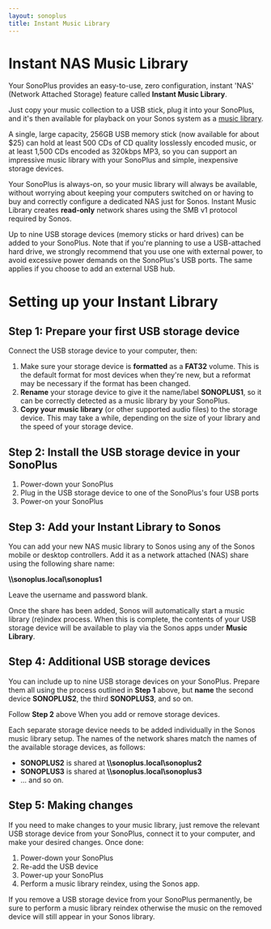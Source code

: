 ```yaml
---
layout: sonoplus
title: Instant Music Library
---
```


# Instant NAS Music Library

Your SonoPlus provides an easy-to-use, zero configuration, instant 'NAS' (Network Attached Storage) feature called **Instant Music Library**.

Just copy your music collection to a USB stick, plug it into your SonoPlus, and it's then available for playback on your Sonos system as a [music library](https://support.sonos.com/s/article/257).

A single, large capacity, 256GB USB memory stick (now available for about $25) can hold at least 500 CDs of CD quality losslessly encoded music, or at least 1,500 CDs encoded as 320kbps MP3, so you can support an impressive music library with your SonoPlus and simple, inexpensive storage devices.

Your SonoPlus is always-on, so your music library will always be available, without worrying about keeping your computers switched on or having to buy and correctly configure a dedicated NAS just for Sonos. Instant Music Library creates **read-only** network shares using the SMB v1 protocol required by Sonos.

Up to nine USB storage devices (memory sticks or hard drives) can be added to your SonoPlus. Note that if you're planning to use a USB-attached hard drive, we strongly recommend that you use one with external power, to avoid excessive power demands on the SonoPlus's USB ports. The same applies if you choose to add an external USB hub.

# Setting up your Instant Library

## Step 1: Prepare your first USB storage device

Connect the USB storage device to your computer, then:

1. Make sure your storage device is **formatted** as a **FAT32** volume. This is the default format for most devices when they're new, but a reformat may be necessary if the format has been changed.
1. **Rename** your storage device to give it the name/label **SONOPLUS1**, so it can be correctly detected as a music library by your SonoPlus.
1. **Copy your music library** (or other supported audio files) to the storage device. This may take a while, depending on the size of your library and the speed of your storage device.

## Step 2: Install the USB storage device in your SonoPlus

1. Power-down your SonoPlus
1. Plug in the USB storage device to one of the SonoPlus's four USB ports
1. Power-on your SonoPlus

## Step 3: Add your Instant Library to Sonos

You can add your new NAS music library to Sonos using any of the Sonos mobile or desktop controllers. Add it as a network attached (NAS) share using the following share name:

**\\\sonoplus.local\sonoplus1**

Leave the username and password blank.

Once the share has been added, Sonos will automatically start a music library (re)index process. When this is complete, the contents of your USB storage device will be available to play via the Sonos apps under **Music Library**.

## Step 4: Additional USB storage devices

You can include up to nine USB storage devices on your SonoPlus. Prepare them all using the process outlined in **Step 1** above, but **name** the second device **SONOPLUS2**, the third **SONOPLUS3**, and so on.

Follow **Step 2** above When you add or remove storage devices.

Each separate storage device needs to be added individually in the Sonos music library setup. The names of the network shares match the names of the available storage devices, as follows:

- **SONOPLUS2** is shared at **\\\sonoplus.local\sonoplus2**
- **SONOPLUS3** is shared at **\\\sonoplus.local\sonoplus3**
- ... and so on.

## Step 5: Making changes

If you need to make changes to your music library, just remove the relevant USB storage device from your SonoPlus, connect it to your computer, and make your desired changes. Once done:

1. Power-down your SonoPlus
1. Re-add the USB device
1. Power-up your SonoPlus
1. Perform a music library reindex, using the Sonos app.

If you remove a USB storage device from your SonoPlus permanently, be sure to perform a music library reindex otherwise the music on the removed device will still appear in your Sonos library.